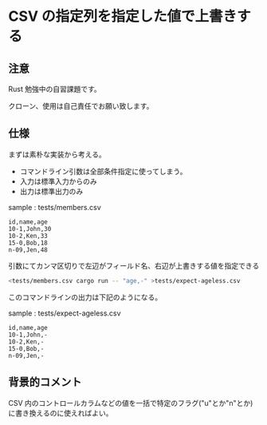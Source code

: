# CSV の指定列を指定した値で上書きする

## 注意

Rust 勉強中の自習課題です。

クローン、使用は自己責任でお願い致します。

## 仕様

まずは素朴な実装から考える。

- コマンドライン引数は全部条件指定に使ってしまう。
- 入力は標準入力からのみ
- 出力は標準出力のみ

sample : tests/members.csv
```csv
id,name,age
10-1,John,30
10-2,Ken,33
15-0,Bob,18
n-09,Jen,48
```

引数にてカンマ区切りで左辺がフィールド名、右辺が上書きする値を指定できる
```sh
<tests/members.csv cargo run -- "age,-" >tests/expect-ageless.csv
```
このコマンドラインの出力は下記のようになる。

sample : tests/expect-ageless.csv
```csv
id,name,age
10-1,John,-
10-2,Ken,-
15-0,Bob,-
n-09,Jen,-
```

## 背景的コメント

CSV 内のコントロールカラムなどの値を一括で特定のフラグ("u"とか"n"とか)に書き換えるのに使えればよい。
